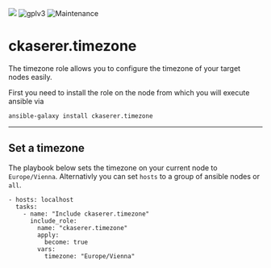 [![](https://img.shields.io/travis/com/ckaserer/ansible-role-timezone/master?style=flat-square)](https://travis-ci.com/ckaserer/ansible-role-timezone)
![gplv3](https://img.shields.io/badge/license-GPL%20v3.0-brightgreen.svg?style=flat-square)
![Maintenance](https://img.shields.io/maintenance/yes/2021?style=flat-square)

# ckaserer.timezone

The timezone role allows you to configure the timezone of your target nodes easily.

First you need to install the role on the node from which you will execute ansible via

```
ansible-galaxy install ckaserer.timezone
```

---

## Set a timezone

The playbook below sets the timezone on your current node to `Europe/Vienna`. Alternativly you can set `hosts` to a group of ansible nodes or `all`.

```
- hosts: localhost
  tasks:
    - name: "Include ckaserer.timezone"
      include_role:
        name: "ckaserer.timezone"
        apply:
          become: true
        vars:
          timezone: "Europe/Vienna"
```
